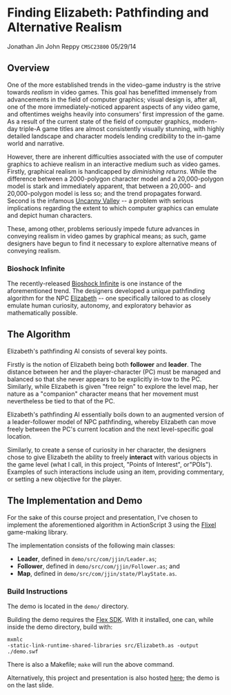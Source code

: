 # Finding Elizabeth: Pathfinding and Alternative Realism #

Jonathan Jin
John Reppy
`CMSC23800`
05/29/14

## Overview ##

One of the more established trends in the video-game industry is the strive
towards *realism* in video games. This goal has benefitted immensely from
advancements in the field of computer graphics; visual design is, after all, one
of the more immediately-noticed apparent aspects of any video game, and
oftentimes weighs heavily into consumers' first impression of the game. As a
result of the current state of the field of computer graphics, modern-day
triple-A game titles are almost consistently visually stunning, with highly
detailed landscape and character models lending credibility to the in-game world
and narrative.

However, there are inherent difficulties associated with the use of computer
graphics to achieve realism in an interactive medium such as video
games. Firstly, graphical realism is handicapped by *diminishing returns*. While
the difference between a 2000-polygon character model and a 20,000-polygon model
is stark and immediately apparent, that between a 20,000- and 20,000-polygon
model is less so; and the trend propagates forward. Second is the infamous
[Uncanny Valley](http://en.wikipedia.org/wiki/Uncanny_valley) -- a problem with
serious implications regarding the extent to which computer graphics can emulate
and depict human characters.

These, among other, problems seriously impede future advances in conveying
realism in video games by graphical means; as such, game designers have begun to
find it necessary to explore alternative means of conveying realism.

### Bioshock Infinite ###

The recently-released
[Bioshock Infinite](http://en.wikipedia.org/wiki/BioShock_Infinite) is one
instance of the aforementioned trend. The designers developed a unique
pathfinding algorithm for the NPC
[Elizabeth](http://bioshock.wikia.com/wiki/Elizabeth) -- one specifically
tailored to as closely emulate human curiosity, autonomy, and exploratory
behavior as mathematically possible.

## The Algorithm ##

Elizabeth's pathfinding AI consists of several key points.

Firstly is the notion of Elizabeth being both **follower** and **leader**. The
distance between her and the player-character (PC) must be managed and balanced
so that she never appears to be explicitly in-tow to the PC. Similarly, while
Elizabeth is given "free reign" to explore the level map, her nature as a
"companion" character means that her movement must nevertheless be tied to that
of the PC.

Elizabeth's pathfinding AI essentially boils down to an augmented version of a
leader-follower model of NPC pathfinding, whereby Elizabeth can move freely
between the PC's current location and the next level-specific goal location.

Similarly, to create a sense of curiosity in her character, the designers chose
to give Elizabeth the ability to freely **interact** with various objects in the
game level (what I call, in this project, "Points of Interest",
or"POIs"). Examples of such interactions include using an item, providing
commentary, or setting a new objective for the player.
 
## The Implementation and Demo ##

For the sake of this course project and presentation, I've chosen to implement
the aforementioned algorithm in ActionScript 3 using the
[Flixel](http://flixel.org/) game-making library.

The implementation consists of the following main classes:
* **Leader**, defined in `demo/src/com/jjin/Leader.as`;
* **Follower**, defined in `demo/src/com/jjin/Follower.as`; and
* **Map**, defined in `demo/src/com/jjin/state/PlayState.as`.

### Build Instructions ###

The demo is located in the `demo/` directory.

Building the demo requires the
[Flex SDK](http://www.adobe.com/devnet/flex.html). With it installed, one can,
while inside the demo directory, build with:
```
mxmlc
-static-link-runtime-shared-libraries src/Elizabeth.as -output ./demo.swf
```
There is also a Makefile; `make` will run the above command.

Alternatively, this project and presentation is also hosted
[here](http://jinnovation.github.io/cs238-indiv/); the demo is on the last
slide.
